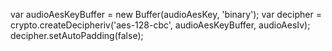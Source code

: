 var audioAesKeyBuffer = new Buffer(audioAesKey, 'binary');
var decipher = crypto.createDecipheriv('aes-128-cbc', audioAesKeyBuffer, audioAesIv);  decipher.setAutoPadding(false);
